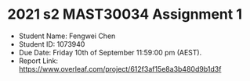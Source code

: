 # 2021 s2 MAST30034 Assignment 1
- Student Name: Fengwei Chen
- Student ID: 1073940
- Due Date: Friday 10th of September 11:59:00 pm (AEST).
- Report Link: https://www.overleaf.com/project/612f3af15e8a3b480d9b1d3f
